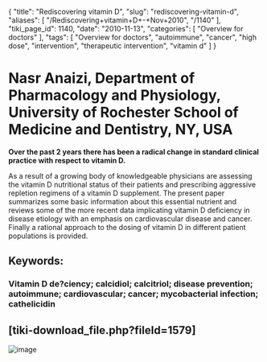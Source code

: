 {
    "title": "Rediscovering vitamin D",
    "slug": "rediscovering-vitamin-d",
    "aliases": [
        "/Rediscovering+vitamin+D+-+Nov+2010",
        "/1140"
    ],
    "tiki_page_id": 1140,
    "date": "2010-11-13",
    "categories": [
        "Overview for doctors"
    ],
    "tags": [
        "Overview for doctors",
        "autoimmune",
        "cancer",
        "high dose",
        "intervention",
        "therapeutic intervention",
        "vitamin d"
    ]
}


# Nasr Anaizi, Department of Pharmacology and Physiology, University of Rochester School of Medicine and Dentistry, NY, USA

 **Over the past 2 years there has been a radical change in standard clinical practice with respect to vitamin D.** 

As a result of a growing body of knowledgeable physicians are assessing the vitamin D nutritional status of their patients and prescribing aggressive repletion regimens of a vitamin D supplement. The present paper summarizes some basic information about this essential nutrient and reviews some of the more recent data implicating vitamin D deficiency in disease etiology with an emphasis on cardiovascular disease and cancer. Finally a rational approach to the dosing of vitamin D in different patient populations is provided.

## Keywords:

### Vitamin D de?ciency; calcidiol; calcitriol; disease prevention; autoimmune; cardiovascular; cancer; mycobacterial infection; cathelicidin

## <span>[tiki-download_file.php?fileId=1579]</span>

<img src="/attachments/d3.mock.jpg" alt="image">